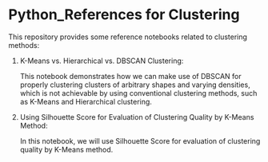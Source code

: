 # Python_References for Clustering

This repository provides some reference notebooks related to clustering methods:

  1. K-Means vs. Hierarchical vs. DBSCAN Clustering:
     
     This notebook demonstrates how we can make use of DBSCAN for properly clustering clusters of arbitrary shapes and varying densities, which is not achievable by using conventional clustering methods, such as K-Means and Hierarchical clustering.

  2. Using Silhouette Score for Evaluation of Clustering Quality by K-Means Method:
     
     In this notebook, we will use Silhouette Score for evaluation of clustering quality by K-Means method.
